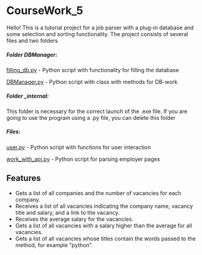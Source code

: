 # CourseWork_5
Hello!
This is a tutorial project for a job parser with a plug-in database and some selection and sorting functionality.
The project consists of several files and two folders

##### Folder DBManager:
[filling_db.py](https://github.com/TakuroBreath/Coursework_5/blob/main/DBManager/filling_db.py) - Python script with functionality for filling the database

[DBManager.py](https://github.com/TakuroBreath/Coursework_5/blob/main/DBManager/DBManager.py) - Python script with class with methods for DB-work

##### Folder _internal:
This folder is necessary for the correct launch of the .exe file.
If you are going to use the program using a .py file, you can delete this folder

##### Files:
[user.py](https://github.com/TakuroBreath/Coursework_5/blob/main/user.py) - Python script with functions for user interaction

[work_with_api.py](https://github.com/TakuroBreath/Coursework_5/blob/main/work_with_api.py) - Python script for parsing employer pages




## Features

- Gets a list of all companies and the number of vacancies for each company.
- Receives a list of all vacancies indicating the company name, vacancy title and salary, and a link to the vacancy.
- Receives the average salary for the vacancies.
- Gets a list of all vacancies with a salary higher than the average for all vacancies.
- Gets a list of all vacancies whose titles contain the words passed to the method, for example "python".


